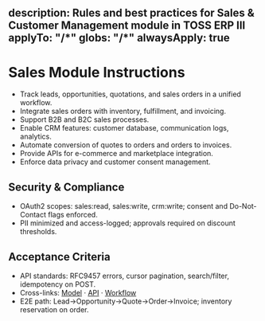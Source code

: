description: Rules and best practices for Sales & Customer Management module in TOSS ERP III
applyTo: "**/*"
globs: "**/*"
alwaysApply: true
---

# Sales Module Instructions
- Track leads, opportunities, quotations, and sales orders in a unified workflow.
- Integrate sales orders with inventory, fulfillment, and invoicing.
- Support B2B and B2C sales processes.
- Enable CRM features: customer database, communication logs, analytics.
- Automate conversion of quotes to orders and orders to invoices.
- Provide APIs for e-commerce and marketplace integration.
- Enforce data privacy and customer consent management.

## Security & Compliance
- OAuth2 scopes: sales:read, sales:write, crm:write; consent and Do-Not-Contact flags enforced.
- PII minimized and access-logged; approvals required on discount thresholds.

## Acceptance Criteria
- API standards: RFC9457 errors, cursor pagination, search/filter, idempotency on POST.
- Cross-links: [Model](mdc:docs/models/sales.model.md) · [API](mdc:docs/api-specs/sales.openapi.md) · [Workflow](mdc:docs/architecture/sales.workflow.md)
- E2E path: Lead→Opportunity→Quote→Order→Invoice; inventory reservation on order.
